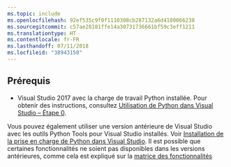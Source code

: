 ```yaml
---
ms.topic: include
ms.openlocfilehash: 92ef535c9f0f1110308cb287132a6d4180066238
ms.sourcegitcommit: c57ae28181ffe14a30731736661bf59c3eff1211
ms.translationtype: HT
ms.contentlocale: fr-FR
ms.lasthandoff: 07/11/2018
ms.locfileid: "38943150"
---
```

## <a name="prerequisites"></a>Prérequis

- Visual Studio 2017 avec la charge de travail Python installée. Pour obtenir des instructions, consultez [Utilisation de Python dans Visual Studio – Étape 0](../tutorial-working-with-python-in-visual-studio-step-00-installation.md).

Vous pouvez également utiliser une version antérieure de Visual Studio avec les outils Python Tools pour Visual Studio installés. Voir [Installation de la prise en charge de Python dans Visual Studio](../installing-python-support-in-visual-studio.md). Il est possible que certaines fonctionnalités ne soient pas disponibles dans les versions antérieures, comme cela est expliqué sur la [matrice des fonctionnalités](../overview-of-python-tools-for-visual-studio.md#features-matrix)